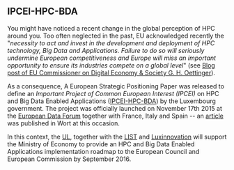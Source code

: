 ## IPCEI-HPC-BDA

You might have noticed a recent change in the global perception of HPC around you.
Too often neglected in the past, EU acknowledged recently the "_necessity to act and invest in the development and deployment of HPC technology, Big Data and Applications. Failure to do so will seriously undermine European competitiveness and Europe will miss an important opportunity to ensure its industries compete on a global level_" (see [Blog post of EU Commissioner on Digital Economy & Society G. H. Oettinger](https://ec.europa.eu/commission/2014-2019/oettinger/blog/luxembourg-launches-supercomputing-project_en)).

As a consequence, A European Strategic Positioning Paper was released to define an _Important Project of Common European Interest (IPCEI)_ on HPC and Big Data Enabled Applications ([IPCEI-HPC-BDA](http://knowledgebase.e-irg.eu/documents/243153/299805/IPCEI-HPC-BDA.pdf)) by the Luxembourg government. 
The project was officially launched on November 17th 2015 at the [European Data Forum](http://2015.data-forum.eu/) together with France, Italy and Spain -- an [article](http://www.wort.lu/de/business/le-luxembourg-aux-manettes-un-superordinateur-a-six-milliards-d-euros-56a5d8890da165c55dc51d19) was published in Wort at this occasion.

In this context, the [UL](http://www.uni.lu), together with the [LIST](http://list.lu) and [Luxinnovation](http://www.luxinnovation.lu/) will support the Ministry of Economy to provide an HPC and Big Data Enabled Applications implementation roadmap to the European Council and European Commission by September 2016.


